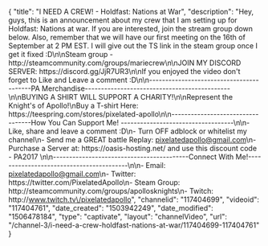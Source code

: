 {
    "title": "I NEED A CREW! - Holdfast: Nations at War",
    "description": "Hey, guys, this is an announcement about my crew that I am setting up for Holdfast: Nations at war. If you are interested, join the stream group down below. Also, remember that we will have our first meeting on the 16th of September at 2 PM EST. I will give out the TS link in the steam group once I get it fixed :D\n\nSteam group - http:\/\/steamcommunity.com\/groups\/mariecrew\n\nJOIN MY DISCORD SERVER: https:\/\/discord.gg\/JjR7UR3\n\nIf you enjoyed the video don't forget to Like and Leave a comment :D\n\n-----------------------------------------PA Merchandise---------------------------------------------\n\nBUYING A SHIRT WILL SUPPORT A CHARITY!\n\nRepresent the Knight's of Apollo!\nBuy a T-shirt Here: https:\/\/teespring.com\/stores\/pixelated-apollo\n\n----------------------------------How You Can Support Me! -----------------------------------\n\n- Like, share and leave a comment :D\n- Turn OFF adblock or whitelist my channel\n- Send me a GREAT battle Replay: pixelatedapollo@gmail.com\n- Purchase a Server at: https:\/\/oasis-hosting.net\/ and use this discount code - PA2017 \n\n------------------------------------------Connect With Me!-----------------------------------------\n\n- Email: pixelatedapollo@gmail.com\n- Twitter: https:\/\/twitter.com\/PixelatedApollo\n- Steam Group:  http:\/\/steamcommunity.com\/groups\/apollosknights\n- Twitch: http:\/\/www.twitch.tv\/pixelatedapollo",
    "channelid": "117404699",
    "videoid": "117404761",
    "date_created": "1503942249",
    "date_modified": "1506478184",
    "type": "captivate",
    "layout": "channelVideo",
    "url": "\/channel-3\/i-need-a-crew-holdfast-nations-at-war\/117404699-117404761"
}
